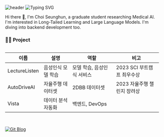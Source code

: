 ![header](https://capsule-render.vercel.app/api?type=waving&color=gradient&customColorList=2&height=100&fontSize=30&animation=twinkling&fontAlign=68&fontAlignY=36)
![Typing SVG](https://readme-typing-svg.demolab.com?font=Delius&weight=700&size=30&duration=3000&pause=1000&color=123E51&width=435&lines=Hi+there!+I'm+Seunghun.)

Hi there 👋, I'm Choi Seunghun, a graduate student researching Medical AI. I'm interested in Long-Tailed Learning and Large Language Models. I'm diving into backend development too.

### 👨‍💻 Project

<div style="overflow-x: auto;">
  
<table>
  <thead>
    <tr>
      <th>이름</th>
      <th>설명</th>
      <th>역할</th>
      <th>비고</th>
    </tr>
  </thead>
  <tbody>
    <tr>
      <td>LectureListen</td>
      <td>음성인식 모델 학습</td>
      <td>모델 학습, 음성인식 서비스</td>
      <td>2023 SCI 부트캠프 최우수상</td>
    </tr>
    <tr>
      <td>AutoDriveAI</td>
      <td>자율주행 데이터셋</td>
      <td>2DBB 데이터셋</td>
      <td>2023 자율주행 챌린지 장려상</td>
    </tr>
    <tr>
      <td>Vista</td>
      <td>데이터 분석 자동화</td>
      <td>백엔드, DevOps</td>
      <td></td>
    </tr>
  </tbody>
</table>

</div>


<br>

[![Git Blog](https://img.shields.io/badge/Git%20Blog-blue?style=for-the-badge&logo=bitrise)](https://shchoi02.github.io)
